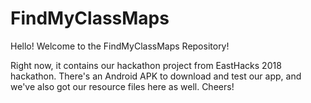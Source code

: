 # FindMyClassMaps

Hello! Welcome to the FindMyClassMaps Repository!

Right now, it contains our hackathon project from EastHacks 2018 hackathon. There's an Android APK to download and test our app, and we've also got our resource files here as well. Cheers!
